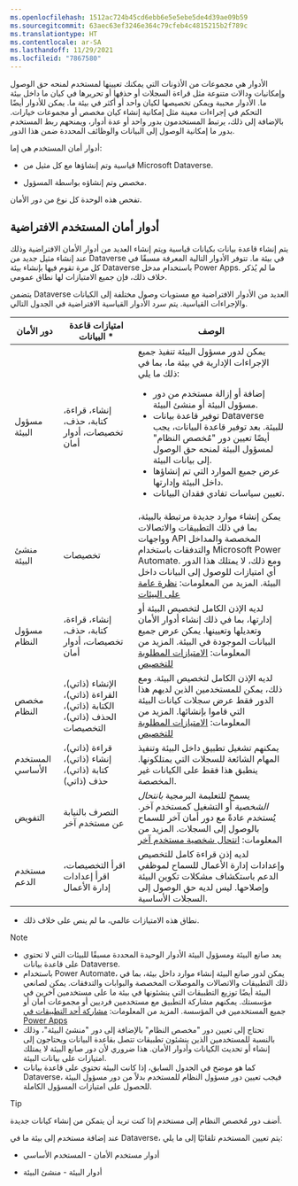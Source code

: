 ```yaml
---
ms.openlocfilehash: 1512ac724b45cd6ebb6e5e5ebe5de4d39ae09b59
ms.sourcegitcommit: 63aec63ef3246e364c79cfeb4c4815215b2f789c
ms.translationtype: HT
ms.contentlocale: ar-SA
ms.lasthandoff: 11/29/2021
ms.locfileid: "7867580"
---
```

الأدوار هي مجموعات من الأذونات التي يمكنك تعيينها لمستخدم لمنحه حق الوصول وإمكانيات ودالات متنوعة مثل قراءة السجلات أو حذفها أو تحريرها في كيان ما داخل بيئة ما. الأدوار محببة ويمكن تخصيصها لكيان واحد أو أكثر في بيئة ما.
يمكن للأدوار أيضًا التحكم في إجراءات معينة مثل إمكانية إنشاء كيان مخصص أو مجموعات خيارات. بالإضافة إلى ذلك، يرتبط المستخدمون بدور واحد أو عدة أدوار، ويمنحهم ربط المستخدم بدور ما إمكانية الوصول إلى البيانات والوظائف المحددة ضمن هذا الدور.

أدوار أمان المستخدم هي إما:

-   قياسية وتم إنشاؤها مع كل مثيل من Microsoft Dataverse.

-   مخصص وتم إنشاؤه بواسطة المسؤول.

تفحص هذه الوحدة كل نوع من دور الأمان.

## <a name="default-user-security-roles"></a>أدوار أمان المستخدم الافتراضية

يتم إنشاء قاعدة بيانات بكيانات قياسية ويتم إنشاء العديد من أدوار الأمان الافتراضية وذلك عند إنشاء مثيل جديد من Dataverse في بيئة ما. تتوفر الأدوار التالية المعرفة مسبقًا في كل مرة تقوم فيها بإنشاء بيئة Dataverse باستخدام مدخل Power Apps. ما لم يُذكر خلاف ذلك، فإن جميع الامتيازات لها نطاق عمومي.

يتضمن Dataverse العديد من الأدوار الافتراضية مع مستويات وصول مختلفة إلى الكيانات والإجراءات القياسية. يتم سرد الأدوار القياسية الافتراضية في الجدول التالي.

| دور الأمان  | امتيازات قاعدة البيانات *  | الوصف |
|---------|---------|---------|
| مسؤول البيئة     |  إنشاء، قراءة، كتابة، حذف، تخصيصات، أدوار أمان       | يمكن لدور مسؤول البيئة تنفيذ جميع الإجراءات الإدارية في بيئة ما، بما في ذلك ما يلي: <br /><ul><li>إضافة أو إزالة مستخدم من دور مسؤول البيئة أو منشئ البيئة.</li><li>توفير قاعدة بيانات Dataverse للبيئة. بعد توفير قاعدة البيانات، يجب أيضًا تعيين دور "مُخصص النظام" لمسؤول البيئة لمنحه حق الوصول إلى بيانات البيئة.</li><li>عرض جميع الموارد التي تم إنشاؤها داخل البيئة وإدارتها.</li><li>تعيين سياسات تفادي فقدان البيانات. 
| منشئ البيئة     |  تخصيصات       | يمكن إنشاء موارد جديدة مرتبطة بالبيئة، بما في ذلك التطبيقات والاتصالات وواجهات API المخصصة والمداخل والتدفقات باستخدام Microsoft Power Automate. ومع ذلك، لا يمتلك هذا الدور أي امتيازات للوصول إلى البيانات داخل البيئة. المزيد من المعلومات: [نظرة عامة على البيئات](/power-platform/admin/environments-overview/?azure-portal=true)        |
| مسؤول النظام     |  إنشاء، قراءة، كتابة، حذف، تخصيصات، أدوار أمان       | لديه الإذن الكامل لتخصيص البيئة أو إدارتها، بما في ذلك إنشاء أدوار الأمان وتعديلها وتعيينها. يمكن عرض جميع البيانات الموجودة في البيئة. المزيد من المعلومات: [الامتيازات المطلوبة للتخصيص](/powerapps/maker/model-driven-apps/privileges-required-customization/?azure-portal=true)        |
| مخصص النظام     | الإنشاء (ذاتي)، القراءة (ذاتي)، الكتابة (ذاتي)، الحذف (ذاتي)، التخصيصات         | لديه الإذن الكامل لتخصيص البيئة. ومع ذلك، يمكن للمستخدمين الذين لديهم هذا الدور فقط عرض سجلات كيانات البيئة التي قاموا بإنشائها. المزيد من المعلومات: [الامتيازات المطلوبة للتخصيص](/powerapps/maker/model-driven-apps/privileges-required-customization/?azure-portal=true)        |
| المستخدم الأساسي     |  قراءة (ذاتي)، إنشاء (ذاتي)، كتابة (ذاتي)، حذف (ذاتي)       | يمكنهم تشغيل تطبيق داخل البيئة وتنفيذ المهام الشائعة للسجلات التي يمتلكونها. ينطبق هذا فقط على الكيانات غير المخصصة.    |
| التفويض     | التصرف بالنيابة عن مستخدم آخر        | يسمح للتعليمة البرمجية *بانتحال الشخصية* أو التشغيل كمستخدم آخر.  يُستخدم عادةً مع دور أمان آخر للسماح بالوصول إلى السجلات. المزيد من المعلومات: [انتحال شخصية مستخدم آخر](/powerapps/developer/common-data-service/impersonate-another-user/?azure-portal=true)        |
| مستخدم الدعم | اقرأ التخصيصات، اقرأ إعدادات إدارة الأعمال      | لديه إذن قراءة كامل للتخصيص وإعدادات إدارة الأعمال للسماح لموظفي الدعم باستكشاف مشكلات تكوين البيئة وإصلاحها. ليس لديه حق الوصول إلى السجلات الأساسية.      |

* نطاق هذه الامتيازات عالمي، ما لم ينص على خلاف ذلك.

> [!NOTE]
> - يعد صانع البيئة ومسؤول البيئة الأدوار الوحيدة المحددة مسبقًا للبيئات التي لا تحتوي على قاعدة بيانات Dataverse. 
> - باستخدام Power Automate، يمكن لدور صانع البيئة إنشاء موارد داخل بيئة، بما في ذلك التطبيقات والاتصالات والموصلات المخصصة والبوابات والتدفقات. يمكن لصانعي البيئة أيضًا توزيع التطبيقات التي ينشئونها في بيئة ما على مستخدمين آخرين في مؤسستك. يمكنهم مشاركة التطبيق مع مستخدمين فرديين أو مجموعات أمان أو جميع المستخدمين في المؤسسة. المزيد من المعلومات: [مشاركة أحد التطبيقات في Power Apps](/powerapps/maker/canvas-apps/share-app/?azure-portal=true) 
> - تحتاج إلى تعيين دور "مخصص النظام" بالإضافة إلى دور "منشئ البيئة"، وذلك بالنسبة للمستخدمين الذين ينشئون تطبيقات تتصل بقاعدة البيانات ويحتاجون إلى إنشاء أو تحديث الكيانات وأدوار الأمان. هذا ضروري لأن دور صانع البيئة لا يمتلك امتيازات على بيانات البيئة. 
> - كما هو موضح في الجدول السابق، إذا كانت البيئة تحتوي على قاعدة بيانات Dataverse، فيجب تعيين دور مسؤول النظام للمستخدم بدلاً من دور مسؤول البيئة للحصول على امتيازات المسؤول الكاملة. 

> [!TIP]
> أضف دور مُخصص النظام إلى مستخدم إذا كنت تريد أن يتمكن من إنشاء كيانات جديدة.

عند إضافة مستخدم إلى بيئة ما في Dataverse، يتم تعيين المستخدم تلقائيًا إلى ما يلي:

-   أدوار مستخدم الأمان - المستخدم الأساسي

-   أدوار البيئة - منشئ البيئة
